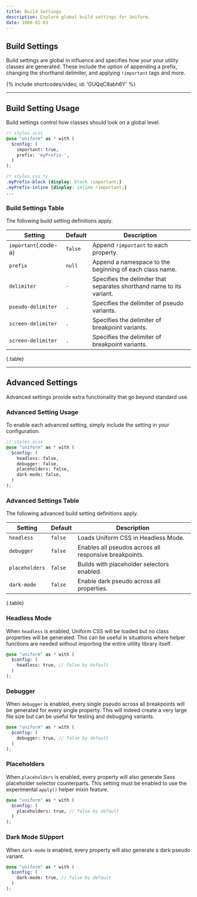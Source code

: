 ```yaml
---
title: Build Settings
description: Explore global build settings for Uniform.
date: 1000-01-03
---
```


## Build Settings

Build settings are global in influence and specifies how your your utility classes are generated. These include the option of appending a prefix, changing the shorthand delimiter, and applying `!important` tags and more.

{% include shortcodes/video, id: 'GUQqC8abh6Y' %}

---

## Build Setting Usage

Build settings control how classes should look on a global level.

```scss
// styles.scss
@use "uniform" as * with (
  $config: (
    important: true,
    prefix: 'myPrefix-',
  )
);
```

```css
/* styles.css */
.myPrefix-block {display: block !important;}
.myPrefix-inline {display: inline !important;}
...
```

### Build Settings Table

The following build setting definitions apply.

| Setting | Default | Description |
| - | - | - |
| `important`{.code-a} | `false` | Append `!important` to each property. |
| `prefix` | `null` | Append a namespace to the beginning of each class name. |
| `delimiter` | `-` | Specifies the delimiter that separates shorthand name to its variant. |
| `pseudo-delimiter` | `.` | Specifies the delimiter of pseudo variants. |
| `screen-delimiter` | `.` | Specifies the delimiter of breakpoint variants. |
| `screen-delimiter` | `.` | Specifies the delimiter of breakpoint variants. |

{.table}

---

## Advanced Settings

Advanced settings provide extra functionality that go beyond standard use.

### Advanced Setting Usage

To enable each advanced setting, simply include the setting in your configuration.

```scss
// styles.scss
@use "uniform" as * with (
  $config: (
    headless: false,
    debugger: false,
    placeholders: false,
    dark-mode: false,
  )
);
```

### Advanced Settings Table

The following advanced build setting definitions apply.

| Setting | Default | Description |
| - | - | - |
| `headless` | `false` | Loads Uniform CSS in Headless Mode. |
| `debugger` | `false` | Enables all pseudos across all responsive breakpoints. |
| `placeholders` | `false` | Builds with placeholder selectors enabled. |
| `dark-mode` | `false` | Enable dark pseudo across all properties. |

{.table}

### Headless Mode

When `headless` is enabled, Uniform CSS will be loaded but no class properties will be generated. This can be useful in situations where helper functions are needed without importing the entire utility library itself.

```scss
@use "uniform" as * with (
  $config: (
    headless: true, // false by default
  )
);
```

### Debugger

When `debugger` is enabled, every single pseudo across all breakpoints will be generated for every single property. This will indeed create a very large file size but can be useful for testing and debugging variants.

```scss
@use "uniform" as * with (
  $config: (
    debugger: true, // false by default
  )
);
```

### Placeholders

When `placeholders` is enabled, every property will also generate Sass placeholder selector counterparts. This setting must be enabled to use the experimental `apply()` helper mixin feature.

```scss
@use "uniform" as * with (
  $config: (
    placeholders: true, // false by default
  )
);
```

### Dark Mode SUpport

When `dark-mode` is enabled, every property will also generate a dark pseudo variant.

```scss
@use "uniform" as * with (
  $config: (
    dark-mode: true, // false by default
  )
);
```

